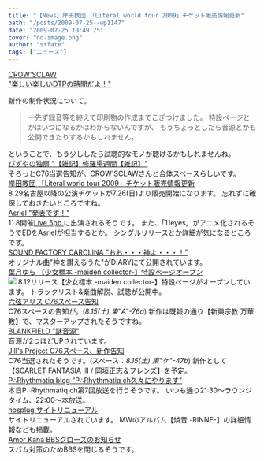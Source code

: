 ```yaml
---
title: "【News】岸田教団 「Literal world tour 2009」チケット販売情報更新"
path: "/posts/2009-07-25--wp1147"
date: "2009-07-25 10:49:25"
cover: "no-image.png"
author: "stfate"
tags: ["ニュース"]
---
```


<style type="text/css">
<!--
p {white-space: pre-wrap};
-->
</style>

<a  href="http://www.crowsclaw.info/diary.php" target="_blank">CROW'SCLAW "楽しい楽しいDTPの時間だよ！"</a>
<div >新作の制作状況について。
<blockquote>一先ず録音等を終えて印刷物の作成までこぎつけました。
特設ページとかはいつになるかはわからないんですが、
もうちょっとしたら音源とかも公開できたりするかもしれません。</blockquote>ということで、もう少ししたら試聴的なモノが聴けるかもしれませんね。</div>
<a  href="http://www.pizuya.com/" target="_blank">ぴずやの独房 "【雑記】修羅場週間【雑記】"</a>
<div >そろっとC76当選告知が。CROW'SCLAWさんと合体スペースらしいです。</div>
<a  href="http://k-kyoudan.s61.xrea.com/" target="_blank">岸田教団 「Literal world tour 2009」チケット販売情報更新</a>
<div >8.29名古屋以降の公演チケットが7.26(日)より販売開始になります。
忘れずに確保しておきたいところですね。</div>
<a  href="http://ameblo.jp/asriel-blog/" target="_blank">Asriel "発表です！"</a>
<div >11.8開催<a href="http://5pb.jp/live5pb/" target="_blank">Live 5pb.</a>に出演されるそうです。
また、「11eyes」がアニメ化されるそうでEDをAsrielが担当するとか。
シングルリリースとか詳細が気になるところです。</div>
<a  href="http://blog.livedoor.jp/carolina_tomot/" target="_blank">SOUND FACTORY CAROLINA "おお・・・神よ・・・！"</a>
<div >オリジナル曲"神を讃えるうた"がDIARYにて公開されています。</div>
<a  href="http://www.team-e.co.jp/sp/archive/yura.html" target="_blank">葉月ゆら 【少女標本 -maiden collector-】特設ページオープン</a>
<div ><a href="http://www.team-e.co.jp/sp/archive/yura.html" target="_blank"><img src="http://stfate.net/img/yura_L2.jpg"  /></a>
8.12リリース【少女標本 -maiden collector-】特設ページがオープンしています。
トラックリスト&楽曲解説、試聴が公開中。</div>
<a  href="http://www.rokugen.net/" target="_blank">六弦アリス C76スペース告知</a>
<div >C76スペースの告知が。(<em>8.15(土) 東"A"-76a</em>)
新作は既報の通り【新興宗教 万華教】で、マスターアップされたそうですね。</div>
<a  href="http://blankfield.but.jp/" target="_blank">BLANKFIELD "謎音源"</a>
<div >音源が2つほどUPされています。</div>
<a  href="http://www5f.biglobe.ne.jp/~kapparecords/JILLSPROJECT_News.html" target="_blank">Jill's Project C76スペース、新作告知</a>
<div >C76当選されたそうです。(スペース：<em>8.15(土) 東"ケ"-47b</em>)
新作として【SCARLET FANTASIA III / 岡垣正志＆フレンズ】を予定。</div>
<a  href="http://prq.blog44.fc2.com/" target="_blank">P∴Rhythmatiq blog "P∴Rhythmatiq ch久々にやります"</a>
<div >本日P∴Rhythmatiq ch第7回放送を行うそうです。
いつも通り21:30～ラウンジタイム、22:00～本放送。</div>
<a  href="http://www.hosplug.com/index.html" target="_blank">hosplug サイトリニューアル</a>
<div >サイトリニューアルされています。
MWのアルバム【燐音 -RINNE-】の詳細情報なども掲載。</div>
<a  href="http://amorkana.jp/" target="_blank">Amor Kana BBSクローズのお知らせ</a>
<div >スパム対策のためBBSを閉じるそうです。</div>
